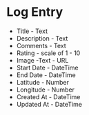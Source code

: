 # Log Entry

- Title - Text
- Description - Text
- Comments - Text
- Rating - scale of 1 - 10
- Image -Text - URL
- Start Date - DateTime
- End Date - DateTime
- Latitude - Number
- Longitude - Number
- Created At - DateTime
- Updated At - DateTime
